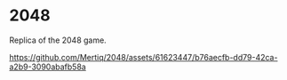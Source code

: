 # 2048
Replica of the 2048 game.

https://github.com/Mertiq/2048/assets/61623447/b76aecfb-dd79-42ca-a2b9-3090abafb58a
